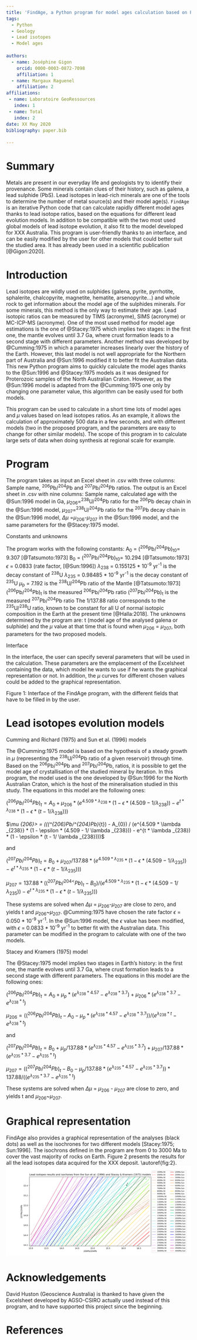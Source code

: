 ```yaml
---
title: 'FindAge, a Python program for model ages calculation based on Pb isotopes'
tags:
  - Python
  - Geology
  - Lead isotopes
  - Model ages

authors:
  - name: Joséphine Gigon
    orcid: 0000-0003-0872-7098
    affiliation: 1
  - name: Margaux Raguenel
    affiliation: 2
affiliations:
 - name: Laboratoire GeoRessources
   index: 1
 - name: Total
   index: 2
date: XX May 2020
bibliography: paper.bib

---
```


# Summary

Metals are present in our everyday life and geologists try to identify their provenance. Some minerals contain clues of their history, such as galena, a lead sulphide (PbS). Lead isotopes in lead-rich minerals are one of the tools to determine the number of metal source(s) and their model age(s). `FindAge` is an iterative Python code that can calculate rapidly different model ages thanks to lead isotope ratios, based on the equations for different lead evolution models. In addition to be compatible with the two most used global models of lead isotope evolution, it also fit to the model developed for XXX Australia. This program is user-friendly thanks to an interface, and can be easily modified by the user for other models that could better suit the studied area. It has already been used in a scientific publication [@Gigon:2020].

# Introduction

Lead isotopes are wildly used on sulphides (galena, pyrite, pyrrhotite, sphalerite, chalcopyrite, magnetite, hematite, arsenopyrite…) and whole rock to get information about the model age of the sulphides minerals. For some minerals, this method is the only way to estimate their age. Lead isotopic ratios can be measured by TIMS (acronyme), SIMS (acronyme) or MC-ICP-MS (acronyme). One of the most used method for model age estimations is the one of @Stacey:1975 which implies two stages: in the first one, the mantle evolves until 3.7 Ga, where crust formation leads to a second stage with different parameters. Another method was developed by @Cumming:1975 in which a parameter increases linearly over the history of the Earth. However, this last model is not well appropriate for the Northern part of Australia and @Sun:1996 modified it to better fit the Australian data. This new Python program aims to quickly calculate the model ages thanks to the @Sun:1996 and @Stacey:1975 models as it was designed for Proterozoic samples of the North Australian Craton. However, as the @Sun:1996 model is adapted from the @Cumming:1975 one only by changing one parameter value, this algorithm can be easily used for both models.

This program can be used to calculate in a short time lots of model ages and $\mu$ values based on lead isotopes ratios. As an example, it allows the calculation of approximately 500 data in a few seconds, and with different models (two in the proposed program, and the parameters are easy to change for other similar models). The scope of this program in to calculate large sets of data when doing synthesis at regional scale for example.

# Program

The program takes as input an Excel sheet in .csv with three columns: Sample name, <sup>206</sup>Pb/<sup>204</sup>Pb and <sup>207</sup>Pb/<sup>204</sup>Pb ratios. The output is an Excel sheet in .csv with nine columns: Sample name, calculated age with the @Sun:1996 model in Ga, $\mu$<sub>206</sub>=<sup>238</sup>U/<sup>204</sup>Pb ratio for the <sup>206</sup>Pb decay chain in the @Sun:1996 model, $\mu$<sub>207</sub>=<sup>238</sup>U/<sup>204</sup>Pb ratio for the <sup>207</sup>Pb decay chain in the @Sun:1996 model, $\Delta$$\mu$ =$\mu$<sub>206</sub>-$\mu$<sub>207</sub> in the @Sun:1996 model, and the same parameters for the @Stacey:1975 model.

Constants and unknowns

The program works with the following constants: 
A<sub>0</sub> = (<sup>206</sup>Pb/<sup>204</sup>Pb)<sub>t0</sub>= 9.307 [@Tatsumoto:1973]
B<sub>0</sub> = (<sup>207</sup>Pb/<sup>204</sup>Pb)<sub>t0</sub>= 10.294 [@Tatsumoto:1973]
$\epsilon$ = 0.0833 (rate factor, [@Sun:1996])
$\lambda$<sub>238</sub> = 0.155125 * 10<sup>-9</sup> yr<sup>-1</sup> is the decay constant of <sup>238</sup>U
$\lambda$<sub>235</sub> = 0.98485 * 10<sup>-9</sup> yr<sup>-1</sup> is the decay constant of <sup>235</sup>U 
$\mu$<sub>p</sub> = 7.192 is the <sup>238</sup>U/<sup>204</sup>Pb ratio of the Mantle [@Tatsumoto:1973]
(<sup>206</sup>Pb/<sup>204</sup>Pb)<sub>t</sub> is the measured <sup>206</sup>Pb/<sup>204</sup>Pb ratio
(<sup>207</sup>Pb/<sup>204</sup>Pb)<sub>t</sub> is the measured <sup>207</sup>Pb/<sup>204</sup>Pb ratio
The 1/137.88 ratio corresponds to the <sup>235</sup>U/<sup>238</sup>U ratio, known to be constant for all U of normal isotopic composition in the Earth at the present time [@Halla:2018]. 
The unknowns determined by the program are: t (model age of the analysed galena or sulphide) and the $\mu$ value at that time that is found when $\mu$<sub>206</sub> = $\mu$<sub>207</sub>, both parameters for the two proposed models. 

Interface

In the interface, the user can specify several parameters that will be used in the calculation. These parameters are the emplacement of the Excelsheet containing the data, which model he wants to use if he wants the graphical representation or not. In addition, the $\mu$ curves for different chosen values could be added to the graphical representation.
 
Figure 1: Interface of the FindAge program, with the different fields that have to be filled in by the user.


# Lead isotopes evolution models

Cumming and Richard (1975) and Sun et al. (1996) models 

The @Cumming:1975 model is based on the hypothesis of a steady growth in $\mu$ (representing the <sup>238</sup>U/<sup>204</sup>Pb ratio of a given reservoir) through time. Based on the <sup>206</sup>Pb/<sup>204</sup>Pb and <sup>207</sup>Pb/<sup>204</sup>Pb, ratios, it is possible to get the model age of crystallisation of the studied mineral by iteration. In this program, the model used is the one developed by @Sun:1996 for the North Australian Craton, which is the host of the mineralisation studied in this study. The equations in this model are the following ones: 

$(^{206}Pb/^{204}Pb)_{t} = A_{0} + \mu _{206} * (e^{4.509 * \lambda _{238}} * (1 - \epsilon * (4.509 - 1/ \lambda _{238})) - e^{t * \lambda _{238}} * (1 - \epsilon * (t - 1 / \lambda _{238})))$

$\mu _{206}> = (((^{206}Pb/^{204}Pb)_{t}) - A_{0}) / (e^{4.509 * \lambda _{238}} * (1 - \epsilon * (4.509 - 1/ \lambda _{238})) - e^{t * \lambda _{238}) * (1 - \epsilon * (t - 1/ \lambda _{238})))$

and

$(^{207}Pb/^{204}Pb)_{t} = B_{0} + \mu _{207} / 137.88 * (e^{4.509 * \lambda _{235}} * (1 - \epsilon * (4.509 - 1 / \lambda _{235})) - e^{t * \lambda _{235}} * (1 - \epsilon * (t - 1/ \lambda _{235})))$

$\mu _{207} = 137.88 * ((^{207}Pb/^{204<}Pb)_{t} - B_{0}) / (e^{4.509 * \lambda _{235}} * (1 - \epsilon * (4.509 - 1/ \lambda _{235})) - e^{t * \lambda _{235}} * (1 - \epsilon * (t - 1/ \lambda _{235})))$

These systems are solved when $\Delta$$\mu$ = $\mu$<sub>206</sub>-$\mu$<sub>207</sub> are close to zero, and yields t and $\mu$<sub>206</sub>~$\mu$<sub>207</sub>. @Cumming:1975 have chosen the rate factor $\epsilon$ = 0.050 * 10<sup>-9</sup> yr<sup>-1</sup>. In the @Sun:1996 model, the $\epsilon$ value has been modified, with $\epsilon$ = 0.0833 * 10<sup>-9</sup> yr<sup>-1</sup> to better fit with the Australian data. This parameter can be modified in the program to calculate with one of the two models.

Stacey and Kramers (1975) model

The @Stacey:1975 model implies two stages in Earth’s history: in the first one, the mantle evolves until 3.7 Ga, where crust formation leads to a second stage with different parameters. The equations in this model are the following ones: 

$(^{206}Pb/^{204}Pb)_{t} = A_{0} + \mu _{p} * (e^{ \lambda _{238} * 4.57} - e^{ \lambda _{238} * 3.7}) + \mu _{206} * (e^{ \lambda _{238} * 3.7} - e^{ \lambda _{238} * t})$

$\mu _{206} = ((^{206}Pb/^{204}Pb)_{t} - A_{0} - \mu _{p} * (e^{ \lambda _{238} * 4.57} - e^{ \lambda _{238} * 3.7})) / (e^{ \lambda _{238} * t} - e^{ \lambda _{238} * t})$

and

$(^{207}Pb/^{204}Pb)_{t} = B_{0} + \mu _ {p} / 137.88 * (e^{ \lambda _{235} * 4.57} - e^{ \lambda _{235} * 3.7}) + \mu _{207} / 137.88 * (e^{ \lambda _{235} * 3.7} - e^{ \lambda _{235} * t})$

$\mu _{207} = ((^{207}Pb/^{204}Pb)_{t} - B_{0} - \mu _{p} / 137.88 * (e^{ \lambda _{235} * 4.57} - e^{ \lambda _{235} * 3.7})) * 137.88 / ((e^{ \lambda _{235} * 3.7} - e^{ \lambda _{235} * t})$

These systems are solved when $\Delta$$\mu$ = $\mu$<sub>206</sub> - $\mu$<sub>207</sub> are close to zero, and yields t and $\mu$<sub>206</sub>~$\mu$<sub>207</sub>. 

# Graphical representation

FindAge also provides a graphical representation of the analyses (black dots) as well as the isochrones for two different models [Stacey:1975; Sun:1996]. The isochrons defined in the program are from 0 to 3000 Ma to cover the vast majority of rocks on Earth. Figure 2 presents the results for all the lead isotopes data acquired for the XXX deposit.
\autoref{fig:2}.
![Example of diagram provided by the FindAge program, with several isochrons (SK = Stacey and Kramers, 1975 and Sun = Sun et al., 1996). figure.\label{fig:2}](figure2.png)

# Acknowledgements

David Huston (Geoscience Australia) is thanked to have given the Excelsheet developed by AGSO-CSIRO actually used instead of this program, and to have supported this project since the beginning.

# References
